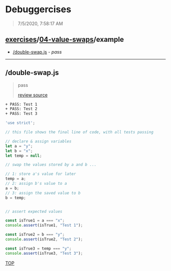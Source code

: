# Debuggercises 

> 7/5/2020, 7:58:17 AM 

## [exercises](../../README.md)/[04-value-swaps](../README.md)/example 

- [/double-swap.js](#double-swapjs) - _pass_ 
---

## /double-swap.js 

> pass 
>
> [review source](../../../exercises/04-value-swaps/example/double-swap.js)

```txt
+ PASS: Test 1
+ PASS: Test 2
+ PASS: Test 3
```

```js
'use strict';

// this file shows the final line of code, with all tests passing

// declare & assign variables
let a = "y";
let b = "x";
let temp = null;

// swap the values stored by a and b ...

// 1: store a's value for later
temp = a;
// 2: assign b's value to a
a = b;
// 3: assign the saved value to b
b = temp;


// assert expected values

const isTrue1 = a === "x";
console.assert(isTrue1, "Test 1");

const isTrue2 = b === "y";
console.assert(isTrue2, "Test 2");

const isTrue3 = temp === "y";
console.assert(isTrue3, "Test 3");

```

[TOP](#debuggercises)

